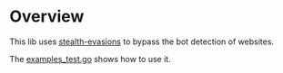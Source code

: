 # Overview

This lib uses [stealth-evasions](https://github.com/berstend/puppeteer-extra/tree/master/packages/extract-stealth-evasions#readme) to bypass the bot detection of websites.

The [examples_test.go](./examples_test.go) shows how to use it.

